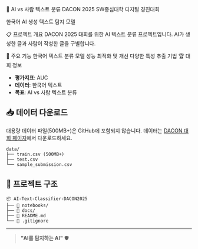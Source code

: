 🤖 AI vs 사람 텍스트 분류
DACON 2025 SW중심대학 디지털 경진대회

한국어 AI 생성 텍스트 탐지 모델

📋 프로젝트 개요
DACON 2025 대회를 위한 AI 텍스트 분류 프로젝트입니다. AI가 생성한 글과 사람이 작성한 글을 구별합니다.

🚀 주요 기능
한국어 텍스트 분류 모델
성능 최적화 및 개선
다양한 특성 추출 기법
🏆 대회 정보
- **평가지표**: AUC
- **데이터**: 한국어 텍스트
- **목표**: AI vs 사람 텍스트 분류

## 📥 데이터 다운로드
대용량 데이터 파일(500MB+)은 GitHub에 포함되지 않습니다.
데이터는 [DACON 대회 페이지](https://dacon.io/competitions/official/236473/data)에서 다운로드하세요.

```
data/
├── train.csv (500MB+)
├── test.csv
└── sample_submission.csv
```

## 📁 프로젝트 구조

```
📦 AI-Text-Classifier-DACON2025
├── 📄 notebooks/
├── 📄 docs/
├── 📄 README.md
└── 📄 .gitignore
```

---

> **"AI를 탐지하는 AI"** 🛡️